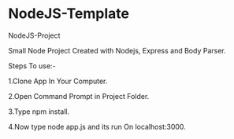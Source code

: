 # NodeJS-Template

NodeJS-Project

Small Node Project Created with Nodejs, Express and Body Parser.

Steps To use:-

1.Clone App In Your Computer.

2.Open Command Prompt in Project Folder.

3.Type npm install.

4.Now type node app.js and its run On localhost:3000.
